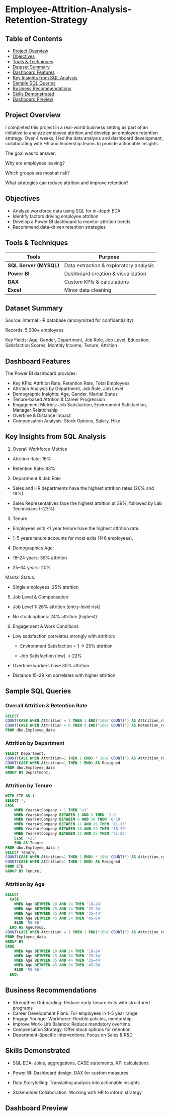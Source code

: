 # Employee-Attrition-Analysis-Retention-Strategy
## Table of Contents
- [Project Overview](#project-overview)
- [Objectives](#objectives)
- [Tools & Techniques](#tools--techniques)
- [Dataset Summary](#dataset-summary)
- [Dashboard Features](#dashboard-features)
- [Key Insights from SQL Analysis](#key-insights-from-sql-analysis)
- [Sample SQL Queries](#sample-sql-queries)
- [Business Recommendations](#business-recommendations)
- [Skills Demonstrated](#skills-demonstrated)
- [Dashboard Preview](#dashboard-preview)
## Project Overview
I completed this project in a real-world business setting as part of an initiative to analyze employee attrition and develop an employee retention strategy. Over 4 weeks, I led the data analysis and dashboard development, collaborating with HR and leadership teams to provide actionable insights.

The goal was to answer:

Why are employees leaving?

Which groups are most at risk?

What strategies can reduce attrition and improve retention?
## Objectives
- Analyze workforce data using SQL for in-depth EDA
- Identify factors driving employee attrition
- Develop a Power BI dashboard to monitor attrition trends
- Recommend data-driven retention strategies
## Tools & Techniques

| Tools                   | Purpose                                |
| ---------------------- | -------------------------------------- |
| **SQL Server (MYSQL)** | Data extraction & exploratory analysis |
| **Power BI**           | Dashboard creation & visualization     |
| **DAX**                | Custom KPIs & calculations             |
| **Excel**              | Minor data cleaning                    |

## Dataset Summary
Source: Internal HR database (anonymized for confidentiality)

Records: 5,000+ employees

Key Fields: Age, Gender, Department, Job Role, Job Level, Education, Satisfaction Scores, Monthly Income, Tenure, Attrition

## Dashboard Features
The Power BI dashboard provides:
- Key KPIs: Attrition Rate, Retention Rate, Total Employees
- Attrition Analysis by Department, Job Role, Job Level
- Demographic Insights: Age, Gender, Marital Status
- Tenure-based Attrition & Career Progression
- Engagement Metrics: Job Satisfaction, Environment Satisfaction, Manager Relationship
- Overtime & Distance Impact
- Compensation Analysis: Stock Options, Salary, Hike

## Key Insights from SQL Analysis
1.  Overall Workforce Metrics
   
- Attrition Rate: 16%

- Retention Rate: 83%

2. Department & Job Role
- Sales and HR departments have the highest attrition rates (20% and 19%).

- Sales Representatives face the highest attrition at 39%, followed by Lab Technicians (~23%).

3. Tenure
- Employees with <1 year tenure have the highest attrition rate.

- 1–5 years tenure accounts for most exits (146 employees).

4. Demographics
Age:

- 18–24 years: 39% attrition

- 25–34 years: 20%

Marital Status:

- Single employees: 25% attrition

5. Job Level & Compensation
- Job Level 1: 26% attrition (entry-level risk)

- No stock options: 24% attrition (highest)

6. Engagement & Work Conditions
- Low satisfaction correlates strongly with attrition:

  - Environment Satisfaction = 1 → 25% attrition

  - Job Satisfaction (low) → 22%

- Overtime workers have 30% attrition

- Distance 15–29 km correlates with higher attrition

## Sample SQL Queries
### Overall Attrition & Retention Rate

```sql
SELECT 
COUNT(CASE WHEN Attrition = 1 THEN 1 END)*100/ COUNT(*) AS Attrition_rate,
COUNT(CASE WHEN Attrition = 0 THEN 0 END)*100/ COUNT(*) AS Retention_rate
FROM dbo.Employee_data
```
### Attrition by Department 
```sql
SELECT Department,
COUNT(CASE WHEN Attrition=1 THEN 1 END) * 100/ COUNT(*) AS Attrition_rate,
COUNT(CASE WHEN Attrition=1 THEN 1 END) AS Resigned
FROM dbo.Employee_data
GROUP BY Department;
```
### Attrition by Tenure
```sql
WITH CTE AS (
SELECT *,
CASE
	WHEN YearsAtCompany < 1 THEN '<1'
	WHEN YearsAtCompany BETWEEN 1 AND 5 THEN '1-5'
	WHEN YearsAtCompany BETWEEN 6 AND 10 THEN '6-10'
	WHEN YearsAtCompany BETWEEN 11 AND 15 THEN '11-15'
	WHEN YearsAtCompany BETWEEN 16 AND 20 THEN '16-20'
	WHEN YearsAtCompany BETWEEN 21 AND 25 THEN '21-25'
	ELSE '>25'
	END AS Tenure
FROM dbo.Employee_data )
SELECT Tenure, 
COUNT(CASE WHEN Attrition=1 THEN 1 END) * 100/ COUNT(*) AS Attrition_rate,
COUNT(CASE WHEN Attrition=1 THEN 1 END) AS Resigned
FROM CTE 
GROUP BY Tenure;
```
### Attrition by Age
```sql
SELECT
  CASE
    WHEN Age BETWEEN 18 AND 24 THEN '18–24'
    WHEN Age BETWEEN 25 AND 34 THEN '25–34'
    WHEN Age BETWEEN 35 AND 44 THEN '35–44'
    WHEN Age BETWEEN 45 AND 54 THEN '45–54'
    ELSE '55–60'
  END AS AgeGroup,
COUNT(CASE WHEN Attrition = 1 THEN 1 END)*100/ COUNT(*) AS Attrition_rate
FROM Employee_data
GROUP BY 
CASE
    WHEN Age BETWEEN 18 AND 24 THEN '18–24'
    WHEN Age BETWEEN 25 AND 34 THEN '25–34'
    WHEN Age BETWEEN 35 AND 44 THEN '35–44'
    WHEN Age BETWEEN 45 AND 54 THEN '45–54'
    ELSE '55–60'
  END;
``` 


## Business Recommendations
- Strengthen Onboarding: Reduce early-tenure exits with structured programs
- Career Development Plans: For employees in 1–5 year range
- Engage Younger Workforce: Flexible policies, mentorship
- Improve Work-Life Balance: Reduce mandatory overtime
- Compensation Strategy: Offer stock options for retention
- Department-Specific Interventions: Focus on Sales & R&D

## Skills Demonstrated
- SQL EDA: Joins, aggregations, CASE statements, KPI calculations

- Power BI: Dashboard design, DAX for custom measures

- Data Storytelling: Translating analysis into actionable insights

- Stakeholder Collaboration: Working with HR to inform strategy

## Dashboard Preview



